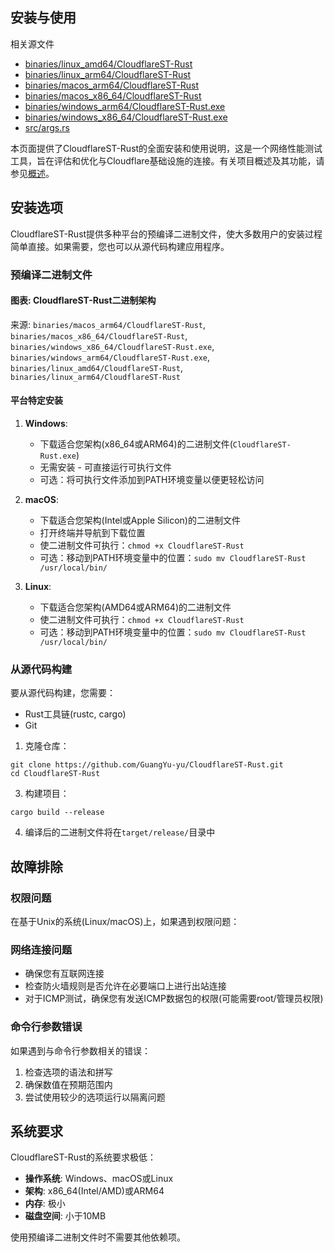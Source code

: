 ## 安装与使用

相关源文件

+   [binaries/linux\_amd64/CloudflareST-Rust](https://github.com/GuangYu-yu/CloudflareST-Rust/blob/57de4236/binaries/linux_amd64/CloudflareST-Rust)
+   [binaries/linux\_arm64/CloudflareST-Rust](https://github.com/GuangYu-yu/CloudflareST-Rust/blob/57de4236/binaries/linux_arm64/CloudflareST-Rust)
+   [binaries/macos\_arm64/CloudflareST-Rust](https://github.com/GuangYu-yu/CloudflareST-Rust/blob/57de4236/binaries/macos_arm64/CloudflareST-Rust)
+   [binaries/macos\_x86\_64/CloudflareST-Rust](https://github.com/GuangYu-yu/CloudflareST-Rust/blob/57de4236/binaries/macos_x86_64/CloudflareST-Rust)
+   [binaries/windows\_arm64/CloudflareST-Rust.exe](https://github.com/GuangYu-yu/CloudflareST-Rust/blob/57de4236/binaries/windows_arm64/CloudflareST-Rust.exe)
+   [binaries/windows\_x86\_64/CloudflareST-Rust.exe](https://github.com/GuangYu-yu/CloudflareST-Rust/blob/57de4236/binaries/windows_x86_64/CloudflareST-Rust.exe)
+   [src/args.rs](https://github.com/GuangYu-yu/CloudflareST-Rust/blob/57de4236/src/args.rs)

本页面提供了CloudflareST-Rust的全面安装和使用说明，这是一个网络性能测试工具，旨在评估和优化与Cloudflare基础设施的连接。有关项目概述及其功能，请参见[概述](https://deepwiki.com/GuangYu-yu/CloudflareST-Rust/1-overview)。

## 安装选项

CloudflareST-Rust提供多种平台的预编译二进制文件，使大多数用户的安装过程简单直接。如果需要，您也可以从源代码构建应用程序。

### 预编译二进制文件

#### 图表: CloudflareST-Rust二进制架构

来源: `binaries/macos_arm64/CloudflareST-Rust`, `binaries/macos_x86_64/CloudflareST-Rust`, `binaries/windows_x86_64/CloudflareST-Rust.exe`, `binaries/windows_arm64/CloudflareST-Rust.exe`, `binaries/linux_amd64/CloudflareST-Rust`, `binaries/linux_arm64/CloudflareST-Rust`

#### 平台特定安装

1.  **Windows**:
    
    +   下载适合您架构(x86\_64或ARM64)的二进制文件(`CloudflareST-Rust.exe`)
    +   无需安装 - 可直接运行可执行文件
    +   可选：将可执行文件添加到PATH环境变量以便更轻松访问
2.  **macOS**:
    
    +   下载适合您架构(Intel或Apple Silicon)的二进制文件
    +   打开终端并导航到下载位置
    +   使二进制文件可执行：`chmod +x CloudflareST-Rust`
    +   可选：移动到PATH环境变量中的位置：`sudo mv CloudflareST-Rust /usr/local/bin/`
3.  **Linux**:
    
    +   下载适合您架构(AMD64或ARM64)的二进制文件
    +   使二进制文件可执行：`chmod +x CloudflareST-Rust`
    +   可选：移动到PATH环境变量中的位置：`sudo mv CloudflareST-Rust /usr/local/bin/`

### 从源代码构建

要从源代码构建，您需要：

+   Rust工具链(rustc, cargo)
+   Git

1.  克隆仓库：

```
git clone https://github.com/GuangYu-yu/CloudflareST-Rust.git
cd CloudflareST-Rust
```

3.  构建项目：

```
cargo build --release
```

4.  编译后的二进制文件将在`target/release/`目录中
    

## 故障排除

### 权限问题

在基于Unix的系统(Linux/macOS)上，如果遇到权限问题：

### 网络连接问题

+   确保您有互联网连接
+   检查防火墙规则是否允许在必要端口上进行出站连接
+   对于ICMP测试，确保您有发送ICMP数据包的权限(可能需要root/管理员权限)

### 命令行参数错误

如果遇到与命令行参数相关的错误：

1.  检查选项的语法和拼写
2.  确保数值在预期范围内
3.  尝试使用较少的选项运行以隔离问题

## 系统要求

CloudflareST-Rust的系统要求极低：

+   **操作系统**: Windows、macOS或Linux
+   **架构**: x86\_64(Intel/AMD)或ARM64
+   **内存**: 极小
+   **磁盘空间**: 小于10MB

使用预编译二进制文件时不需要其他依赖项。
